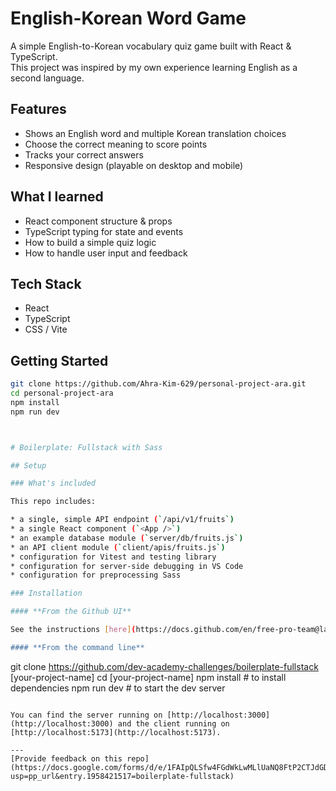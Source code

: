 # English-Korean Word Game 

A simple English-to-Korean vocabulary quiz game built with React & TypeScript.  
This project was inspired by my own experience learning English as a second language.

## Features

- Shows an English word and multiple Korean translation choices  
- Choose the correct meaning to score points  
- Tracks your correct answers
- Responsive design (playable on desktop and mobile)

## What I learned

- React component structure & props
- TypeScript typing for state and events
- How to build a simple quiz logic
- How to handle user input and feedback

## Tech Stack

- React  
- TypeScript  
- CSS / Vite

## Getting Started

```bash
git clone https://github.com/Ahra-Kim-629/personal-project-ara.git
cd personal-project-ara
npm install
npm run dev



# Boilerplate: Fullstack with Sass

## Setup

### What's included

This repo includes:

* a single, simple API endpoint (`/api/v1/fruits`)
* a single React component (`<App />`)
* an example database module (`server/db/fruits.js`)
* an API client module (`client/apis/fruits.js`)
* configuration for Vitest and testing library
* configuration for server-side debugging in VS Code
* configuration for preprocessing Sass

### Installation

#### **From the Github UI**

See the instructions [here](https://docs.github.com/en/free-pro-team@latest/github/creating-cloning-and-archiving-repositories/creating-a-repository-from-a-template) to use Github's feature to create a new repo from a template.

#### **From the command line**

```
git clone https://github.com/dev-academy-challenges/boilerplate-fullstack [your-project-name]
cd [your-project-name]
npm install # to install dependencies
npm run dev # to start the dev server
```

You can find the server running on [http://localhost:3000](http://localhost:3000) and the client running on [http://localhost:5173](http://localhost:5173).

---
[Provide feedback on this repo](https://docs.google.com/forms/d/e/1FAIpQLSfw4FGdWkLwMLlUaNQ8FtP2CTJdGDUv6Xoxrh19zIrJSkvT4Q/viewform?usp=pp_url&entry.1958421517=boilerplate-fullstack)
